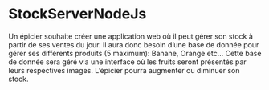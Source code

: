 # StockServerNodeJs
Un épicier souhaite créer une application web où il peut gérer son stock à partir de ses ventes du jour. Il aura donc besoin d’une base de donnée pour gérer ses différents produits (5 maximum): Banane, Orange etc… Cette base de donnée sera géré via une interface où les fruits seront présentés par leurs respectives images. L’épicier pourra augmenter ou diminuer son stock.

